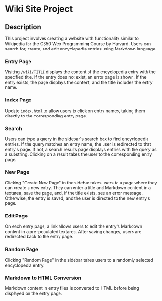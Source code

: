# Wiki Site Project

## Description
This project involves creating a website with functionality similar to Wikipedia for the CS50 Web Programming Course by Harvard. Users can search for, create, and edit encyclopedia entries using Markdown language.

### Entry Page
Visiting `/wiki/TITLE` displays the content of the encyclopedia entry with the specified title. If the entry does not exist, an error page is shown. If the entry exists, the page displays the content, and the title includes the entry name.

### Index Page
Update `index.html` to allow users to click on entry names, taking them directly to the corresponding entry page.

### Search
Users can type a query in the sidebar's search box to find encyclopedia entries. If the query matches an entry name, the user is redirected to that entry's page. If not, a search results page displays entries with the query as a substring. Clicking on a result takes the user to the corresponding entry page.

### New Page
Clicking "Create New Page" in the sidebar takes users to a page where they can create a new entry. They can enter a title and Markdown content in a textarea, save the page, and, if the title exists, see an error message. Otherwise, the entry is saved, and the user is directed to the new entry's page.

### Edit Page
On each entry page, a link allows users to edit the entry's Markdown content in a pre-populated textarea. After saving changes, users are redirected back to the entry page.

### Random Page
Clicking "Random Page" in the sidebar takes users to a randomly selected encyclopedia entry.

### Markdown to HTML Conversion
Markdown content in entry files is converted to HTML before being displayed on the entry page.
